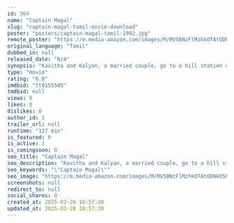 ```yaml
---
id: 364
name: "Captain Magal"
slug: "captain-magal-tamil-movie-download"
poster: "posters/captain-magal-tamil-1992.jpg"
remote_poster: "https://m.media-amazon.com/images/M/MV5BNzFlMzhkOTAtODNkOS00YWYyLTkxNTAtMzBkM2VjN2RmM2MwXkEyXkFqcGdeQXVyMTEzNzg0Mjkx._V1_SX300.jpg"
original_language: "Tamil"
dubbed_in: null
released_date: "N/A"
synopsis: "Kavitha and Kalyan, a married couple, go to a hill station on a vacation. But their peace is shattered when strange things begin happening at the guest house they are staying in."
type: "movie"
rating: "6.8"
imdbid: "tt0155585"
tmdbid: null
views: 0
likes: 0
dislikes: 0
author_id: 1
trailer_url: null
runtime: "137 min"
is_featured: 0
is_active: 1
is_comingsoon: 0
seo_title: "Captain Magal"
seo_description: "Kavitha and Kalyan, a married couple, go to a hill station on a vacation. But their peace is shattered when strange things begin happening at the guest house they are staying in."
seo_keywords: "\"Captain Magal\""
seo_image: "https://m.media-amazon.com/images/M/MV5BNzFlMzhkOTAtODNkOS00YWYyLTkxNTAtMzBkM2VjN2RmM2MwXkEyXkFqcGdeQXVyMTEzNzg0Mjkx._V1_SX300.jpg"
screenshots: null
redirect_to: null
social_shares: 0
created_at: 2025-03-20 18:57:30
updated_at: 2025-03-20 18:57:30
---
```


